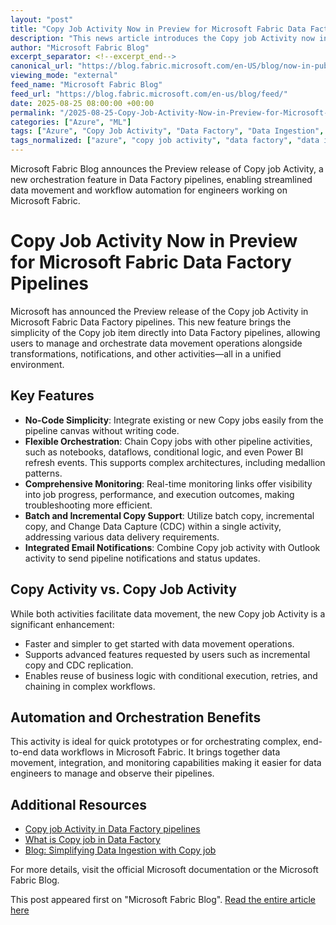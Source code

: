 ```yaml
---
layout: "post"
title: "Copy Job Activity Now in Preview for Microsoft Fabric Data Factory Pipelines"
description: "This news article introduces the Copy job Activity now in Preview within Microsoft Fabric Data Factory pipelines. It details how the new orchestration activity simplifies data movement and ingestion, integrates monitoring features, supports flexible data orchestration with other pipeline activities, and enhances data workflow automation for data engineers and architects working on the Microsoft Fabric platform."
author: "Microsoft Fabric Blog"
excerpt_separator: <!--excerpt_end-->
canonical_url: "https://blog.fabric.microsoft.com/en-US/blog/now-in-public-preview-copy-job-activity-in-pipelines/"
viewing_mode: "external"
feed_name: "Microsoft Fabric Blog"
feed_url: "https://blog.fabric.microsoft.com/en-us/blog/feed/"
date: 2025-08-25 08:00:00 +00:00
permalink: "/2025-08-25-Copy-Job-Activity-Now-in-Preview-for-Microsoft-Fabric-Data-Factory-Pipelines.html"
categories: ["Azure", "ML"]
tags: ["Azure", "Copy Job Activity", "Data Factory", "Data Ingestion", "Data Orchestration", "Data Pipelines", "Incremental Copy", "Medallion Architecture", "Microsoft Fabric", "ML", "Monitoring", "News", "No Code Data Engineering", "Pipeline Automation"]
tags_normalized: ["azure", "copy job activity", "data factory", "data ingestion", "data orchestration", "data pipelines", "incremental copy", "medallion architecture", "microsoft fabric", "ml", "monitoring", "news", "no code data engineering", "pipeline automation"]
---
```


Microsoft Fabric Blog announces the Preview release of Copy job Activity, a new orchestration feature in Data Factory pipelines, enabling streamlined data movement and workflow automation for engineers working on Microsoft Fabric.<!--excerpt_end-->

# Copy Job Activity Now in Preview for Microsoft Fabric Data Factory Pipelines

Microsoft has announced the Preview release of the Copy job Activity in Microsoft Fabric Data Factory pipelines. This new feature brings the simplicity of the Copy job item directly into Data Factory pipelines, allowing users to manage and orchestrate data movement operations alongside transformations, notifications, and other activities—all in a unified environment.

## Key Features

- **No-Code Simplicity**: Integrate existing or new Copy jobs easily from the pipeline canvas without writing code.
- **Flexible Orchestration**: Chain Copy jobs with other pipeline activities, such as notebooks, dataflows, conditional logic, and even Power BI refresh events. This supports complex architectures, including medallion patterns.
- **Comprehensive Monitoring**: Real-time monitoring links offer visibility into job progress, performance, and execution outcomes, making troubleshooting more efficient.
- **Batch and Incremental Copy Support**: Utilize batch copy, incremental copy, and Change Data Capture (CDC) within a single activity, addressing various data delivery requirements.
- **Integrated Email Notifications**: Combine Copy job activity with Outlook activity to send pipeline notifications and status updates.

## Copy Activity vs. Copy Job Activity

While both activities facilitate data movement, the new Copy job Activity is a significant enhancement:

- Faster and simpler to get started with data movement operations.
- Supports advanced features requested by users such as incremental copy and CDC replication.
- Enables reuse of business logic with conditional execution, retries, and chaining in complex workflows.

## Automation and Orchestration Benefits

This activity is ideal for quick prototypes or for orchestrating complex, end-to-end data workflows in Microsoft Fabric. It brings together data movement, integration, and monitoring capabilities making it easier for data engineers to manage and observe their pipelines.

## Additional Resources

- [Copy job Activity in Data Factory pipelines](https://learn.microsoft.com/fabric/data-factory/copy-job-activity)
- [What is Copy job in Data Factory](https://learn.microsoft.com/fabric/data-factory/what-is-copy-job)
- [Blog: Simplifying Data Ingestion with Copy job](https://blog.fabric.microsoft.com/blog/simplifying-data-ingestion-with-copy-job-incremental-copy-ga-lakehouse-upserts-and-new-connectors)

For more details, visit the official Microsoft documentation or the Microsoft Fabric Blog.

This post appeared first on "Microsoft Fabric Blog". [Read the entire article here](https://blog.fabric.microsoft.com/en-US/blog/now-in-public-preview-copy-job-activity-in-pipelines/)
